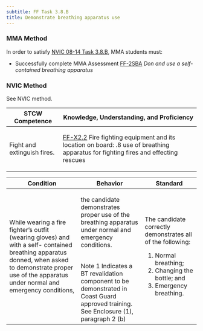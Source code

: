 ```yaml
---
subtitle: FF Task 3.8.B 
title: Demonstrate breathing apparatus use
---
```



### MMA Method

In order to satisfy  [NVIC 08-14  Task  3.8.B]({{site.baseurl}}/assets/images/nvic-08-14.pdf), MMA students must:

* Successfully complete MMA Assessment [FF-2SBA]({{site.baseurl}}/assessments/Common/FF-2SBA) *Don and use a self-contained breathing apparatus*


### NVIC Method

<a onclick="togglevisibility('nvic_methods')" >See NVIC method.</a>

<div id='nvic_methods' class='hide'>

<table>
<thead>
<tr>
<th class='forty'> STCW Competence </th>
<th class='sixty'> Knowledge, Understanding, and Proficiency </th>
</tr>
</thead>




<tbody>
<tr><td markdown='1'>

Fight and extinguish fires.

</td><td markdown='1'>

[FF-X2.2](../../tables/612.html#FF-X2.2) Fire fighting equipment and its location on board:
.8  use of breathing apparatus for fighting fires and effecting rescues

</td></tr>


</tbody>
</table>


<table>
<thead>
<tr><th class='twenty'>  Condition </th><th class='twenty'> Behavior </th><th  class='sixty'>Standard </th></tr>
</thead>
<tbody >



<tr><td markdown='1'>

While wearing a fire fighter’s outfit (wearing gloves) and with a self- contained breathing apparatus donned, when asked  to demonstrate proper use of the apparatus under normal and emergency conditions,

</td><td markdown='1'>

the candidate demonstrates proper use of the breathing apparatus under normal and emergency conditions.

<br>

<div class="tooltip">Note 1
<span class="tooltiptext">
Indicates a BT revalidation component to be demonstrated in Coast Guard approved training. See Enclosure (1), paragraph 2 (b)
</span>
</div>


</td><td markdown='1'>

The candidate correctly demonstrates all of the following:
 
1.  Normal breathing; 
2.  Changing the bottle; and 
3.  Emergency breathing.

</td></tr>
</tbody>
</table>
</div>
